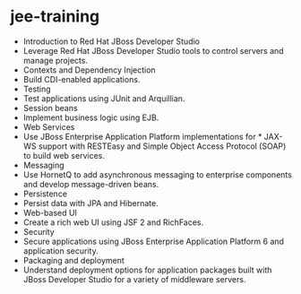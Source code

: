 # jee-training


* Introduction to Red Hat JBoss Developer Studio
* Leverage Red Hat JBoss Developer Studio tools to control servers and manage projects.
* Contexts and Dependency Injection
* Build CDI-enabled applications.
* Testing
* Test applications using JUnit and Arquillian.
* Session beans
* Implement business logic using EJB.
* Web Services
* Use JBoss Enterprise Application Platform implementations for * JAX-WS support with RESTEasy and Simple Object Access Protocol (SOAP) to build web services.
* Messaging
* Use HornetQ to add asynchronous messaging to enterprise components and develop message-driven beans.
* Persistence
* Persist data with JPA and Hibernate.
* Web-based UI
* Create a rich web UI using JSF 2 and RichFaces.
* Security
* Secure applications using JBoss Enterprise Application Platform 6 and application security.
* Packaging and deployment
* Understand deployment options for application packages built with JBoss Developer Studio for a variety of middleware servers.
